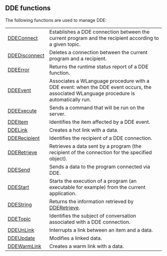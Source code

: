 


## DDE functions
			



<a name="NOTE1"></a>
<a name="NOTE1_1"></a>
The following functions are used to manage DDE:



|   |   |
| --- | --- |
| [DDEConnect](../WDLang1/3028015.md) | Establishes a DDE connection between the current program and the recipient according to a given topic. |
| [DDEDisconnect](../WDLang1/3028003.md) | Deletes a connection between the current program and a recipient. |
| [DDEError](../WDLang1/3028006.md) | Returns the runtime status report of a DDE function. |
| [DDEEvent](../WDLang1/3028009.md) | Associates a WLanguage procedure with a DDE event: when the DDE event occurs, the associated WLanguage procedure is automatically run. |
| [DDEExecute](../WDLang1/3028008.md) | Sends a command that will be run on the server. |
| [DDEItem](../WDLang1/3028007.md) | Identifies the item affected by a DDE event. |
| [DDELink](../WDLang1/3028010.md) | Creates a hot link with a data. |
| [DDERecipient](../WDLang1/3028001.md) | Identifies the recipient of a DDE connection. |
| [DDERetrieve](../WDLang1/3028017.md) | Retrieves a data sent by a program (the recipient of the connection for the specified object). |
| [DDESend](../WDLang1/3028004.md) | Sends a data to the program connected via DDE. |
| [DDEStart](../WDLang1/3028013.md) | Starts the execution of a program (an executable for example) from the current application. |
| [DDEString](../WDLang1/3028002.md) | Returns the information retrieved by [DDERetrieve](../WDLang1/3028017.md). |
| [DDETopic](../WDLang1/3028019.md) | Identifies the subject of conversation associated with a DDE connection. |
| [DDEUnLink](../WDLang1/3028005.md) | Interrupts a link between an item and a data. |
| [DDEUpdate](../WDLang1/3028011.md) | Modifies a linked data. |
| [DDEWarmLink](../WDLang1/3028014.md) | Creates a warm link with a data. |






